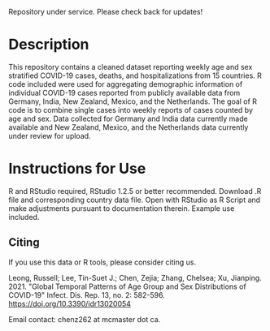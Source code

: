 Repository under service. Please check back for updates!

# Description

This repository contains a cleaned dataset reporting weekly age and sex stratified COVID-19 cases, deaths, and hospitalizations from 15 countries. R code included were used for aggregating demographic information of individual COVID-19 cases reported from publicly available data from Germany, India, New Zealand, Mexico, and the Netherlands. The goal of R code is to combine single cases into weekly reports of cases counted by age and sex. Data collected for Germany and India data currently made available and New Zealand, Mexico, and the Netherlands data currently under review for upload.

# Instructions for Use

R and RStudio required, RStudio 1.2.5 or better recommended. Download .R file and corresponding country data file. Open with RStudio as R Script and make adjustments pursuant to documentation therein. Example use included.

## Citing
If you use this data or R tools, please consider citing us.

Leong, Russell; Lee, Tin-Suet J.; Chen, Zejia; Zhang, Chelsea; Xu, Jianping. 2021. "Global Temporal Patterns of Age Group and Sex Distributions of COVID-19" Infect. Dis. Rep. 13, no. 2: 582-596. https://doi.org/10.3390/idr13020054

Email contact: chenz262 at mcmaster dot ca.
